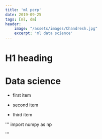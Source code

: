 ```yaml
---
title: 'ml perp'
date: 2019-09-25
tags: [ml, dm]
header:
    image: "/assets/images/Chandresh.jpg"
    excerpt: 'ml data science'
---
```


# H1 heading

# Data science
* first item
+ second item
- third item

'''
import numpy as np

'''


